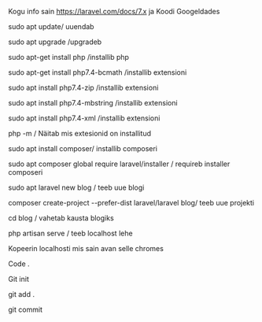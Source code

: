 Kogu info sain https://laravel.com/docs/7.x ja Koodi Googeldades

sudo apt update/ uuendab



sudo apt upgrade /upgradeb



sudo apt-get install php /installib php



sudo apt-get install php7.4-bcmath /installib extensioni



sudo apt install php7.4-zip /installib extensioni



sudo apt install php7.4-mbstring /installib extensioni




sudo apt install php7.4-xml /installib extensioni



php -m / Näitab mis extesionid on installitud



sudo apt install composer/ installib composeri


sudo apt composer global require laravel/installer / requireb installer 
composeri


sudo apt laravel new blog / teeb uue blogi



composer create-project --prefer-dist laravel/laravel blog/ teeb uue 
projekti


cd blog / vahetab kausta blogiks



php artisan serve / teeb localhost lehe


Kopeerin localhosti mis sain avan selle chromes


Code .


Git init


git add .


git commit

